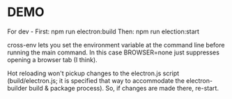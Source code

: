 # DEMO

For dev - 
First:
npm run electron:build
Then:
npm run election:start

cross-env lets you set the environment variable at the command line before running the main command.
In this case BROWSER=none just suppresses opening a browser tab (I think).

Hot reloading won't pickup changes to the electron.js script (build/electron.js; it is specified that way to accommodate the electron-builder build & package process). So, if changes are made there, re-start.


